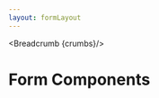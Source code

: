 ```yaml
---
layout: formLayout
---
```


<script>
	import { Card, Breadcrumb } from '$lib/index';
	let divClass = 'max-w-xs bg-white rounded-lg border border-gray-200 shadow-md dark:bg-gray-800 dark:border-gray-700';
	
  let crumbs = [
    {
      label:'Home',
      href:'/'
    },
    {
      label:'Forms',
      href:'/forms/'
    },
  ]
</script>

<Breadcrumb {crumbs}/>

<h1 class="text-3xl w-full dark:text-white py-8">Form Components</h1>

<div class="p-4">
	<Card {divClass} img="/images/forms.webp" header="CHECKBOX" link="/forms/checkbox" btnLabel="Read more" />
</div>
<div class="p-4">
	<Card {divClass} img="/images/forms.webp" btnColor="green" header="FILE INPUT" link="/forms/file-input" btnLabel="Read more" />
</div>
<div class="p-4">
	<Card {divClass} img="/images/forms.webp" btnColor="red" header="FLOATING LABEL" link="/forms/floating-label" btnLabel="Read more" />
</div>
<div class="p-4">
	<Card {divClass} img="/images/forms.webp" btnColor="yellow" header="INPUT" link="/forms/input" btnLabel="Read more" />
</div>
<div class="p-4">
	<Card {divClass} img="/images/forms.webp" btnColor="indigo" header="RADIO" link="/forms/radio" btnLabel="Read more" />
</div>
<div class="p-4">
	<Card {divClass} img="/images/forms.webp" btnColor="gray" header="RANGE" link="/forms/range" btnLabel="Read more" />
</div>
<div class="p-4">
	<Card {divClass} img="/images/forms.webp" btnColor="purple" header="SEARCH" link="/forms/search" btnLabel="Read more" />
</div>
<div class="p-4">
	<Card {divClass} img="/images/forms.webp" btnColor="pink" header="SELECT" link="/forms/select" btnLabel="Read more" />
</div>
<div class="p-4">
	<Card {divClass} img="/images/forms.webp" btnColor="green" header="TEXTAREA" link="/forms/textarea" btnLabel="Read more" />
</div>
<div class="p-4">
	<Card {divClass} img="/images/forms.webp" btnColor="blue" header="TOGGLE" link="/forms/toggle" btnLabel="Read more" />
</div>
